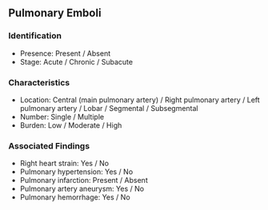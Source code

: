 ## Pulmonary Emboli

### Identification

- Presence: Present / Absent
- Stage: Acute / Chronic / Subacute

### Characteristics

- Location: Central (main pulmonary artery) / Right pulmonary artery / Left pulmonary artery / Lobar / Segmental / Subsegmental
- Number: Single / Multiple
- Burden: Low / Moderate / High

### Associated Findings

- Right heart strain: Yes / No
- Pulmonary hypertension: Yes / No
- Pulmonary infarction: Present / Absent
- Pulmonary artery aneurysm: Yes / No
- Pulmonary hemorrhage: Yes / No
